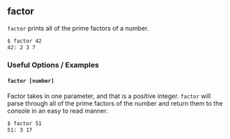 ---
---

factor
--
`factor` prints all of the prime factors of a number.

<!-- minimal example -->
~~~ bash
$ factor 42
42: 2 3 7
~~~

<!--more-->

### Useful Options / Examples

#### `factor [number]`

Factor takes in one parameter, and that is a  positive integer. `factor` will parse through all of the prime factors of the number and return them to the console in an easy to read manner.

~~~ bash
$ factor 51
51: 3 17
~~~